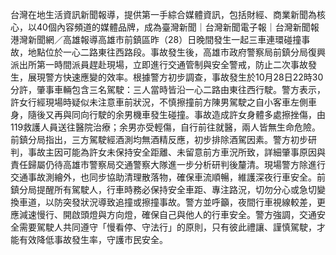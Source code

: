 台灣在地生活資訊新聞報導，提供第一手綜合媒體資訊，包括財經、商業新聞為核心，以40個內容頻道的媒體品牌，成為臺灣新聞｜台灣新聞電子報｜台灣新聞報港灣新聞網／高雄報導高雄市前鎮區昨（28）日晚間發生一起三車連環碰撞事故，地點位於一心二路東往西路段。事故發生後，高雄市政府警察局前鎮分局復興派出所第一時間派員趕赴現場，立即進行交通管制與安全警戒，防止二次事故發生，展現警方快速應變的效率。根據警方初步調查，事故發生於10月28日22時30分許，肇事車輛包含三名駕駛：三人當時皆沿一心二路由東往西行駛。警方表示，許女行經現場時疑似未注意車前狀況，不慎擦撞前方陳男駕駛之自小客車左側車身，隨後又再與同向行駛的余男機車發生碰撞。事故造成許女身體多處擦挫傷，由119救護人員送往醫院治療；余男亦受輕傷，自行前往就醫，兩人皆無生命危險。前鎮分局指出，三方駕駛經酒測均無酒精反應，初步排除酒駕因素。警方初步研判，事故主因可能為許女未保持安全距離、未留意前方車況所致，詳細肇事原因與責任歸屬仍待高雄市警察局交通警察大隊進一步分析研判後釐清。現場警方除進行交通事故測繪外，也同步協助清理散落物，確保車流順暢，維護深夜行車安全。前鎮分局提醒所有駕駛人，行車時務必保持安全車距、專注路況，切勿分心或急切變換車道，以防突發狀況導致追撞或擦撞事故。警方並呼籲，夜間行車視線較差，更應減速慢行、開啟頭燈與方向燈，確保自己與他人的行車安全。警方強調，交通安全需要駕駛人共同遵守「慢看停、守法行」的原則，只有彼此禮讓、謹慎駕駛，才能有效降低事故發生率，守護市民安全。